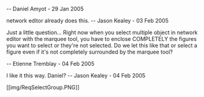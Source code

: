 -- Daniel Amyot - 29 Jan 2005

network editor already does this. -- Jason Kealey - 03 Feb 2005

Just a little question... Right now when you select multiple object in network editor with the marquee tool, you have to enclose COMPLETELY the figures you want to select or they're not selected. Do we let this like that or select a figure even if it's not completely surrounded by the marquee tool?

-- Etienne Tremblay - 04 Feb 2005

I like it this way. Daniel? -- Jason Kealey - 04 Feb 2005 

[[img/ReqSelectGroup.PNG]]